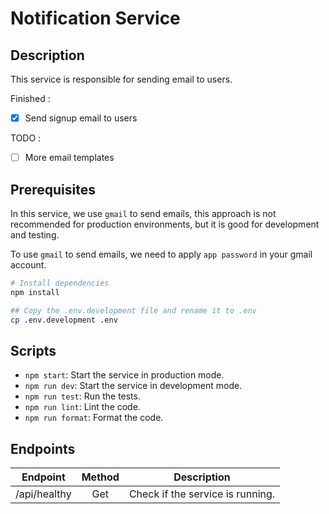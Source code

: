 # Notification Service

## Description

This service is responsible for sending email to users.

Finished :

- [x] Send signup email to users

TODO :

- [ ] More email templates

## Prerequisites

In this service, we use `gmail` to send emails, this approach is not recommended for production environments, but it is good for development and testing.

To use `gmail` to send emails, we need to apply `app password` in your gmail account.

```bash
# Install dependencies
npm install

## Copy the .env.development file and rename it to .env
cp .env.development .env
```

## Scripts

- `npm start`: Start the service in production mode.
- `npm run dev`: Start the service in development mode.
- `npm run test`: Run the tests.
- `npm run lint`: Lint the code.
- `npm run format`: Format the code.

## Endpoints

|             Endpoint              | Method |           Description            |
|:---------------------------------:|:------:|:--------------------------------:|
|           /api/healthy            |  Get   | Check if the service is running. |

<!-- ## Docker

We can build a Docker image and push it to the Docker Hub.

```bash
# Login to Docker Hub
docker login

# Build the Docker image
docker image build -t <username>/loginhub-1-gateway .

# Tag the Docker image
docker tag <username>/loginhub-1-gateway <username>/loginhub-1-gateway:stable

# Push the Docker image
docker push <username>/loginhub-1-gateway:stable
```

We can build a Docker image and push it to the Google Artifact Registry.

```bash
# gcloud auth login
gcloud auth login
gcloud auth configure-docker asia-east1-docker.pkg.dev

# Build the Docker image
docker build -t loginhub-2-notification .

# Tag the Docker image
docker tag loginhub-2-notification <location>-docker.pkg.dev/<project_id>/<repo_id>/loginhub-2-notification:stable

docker tag loginhub-2-notification asia-east1-docker.pkg.dev/loginhub-dev/main-repo/loginhub-2-notification:stable

# Push the Docker image
docker push <location>-docker.pkg.dev/<project_id>/<repo_id>/loginhub-2-notification:stable

docker push asia-east1-docker.pkg.dev/loginhub-dev/main-repo/loginhub-2-notification:stable
``` -->
